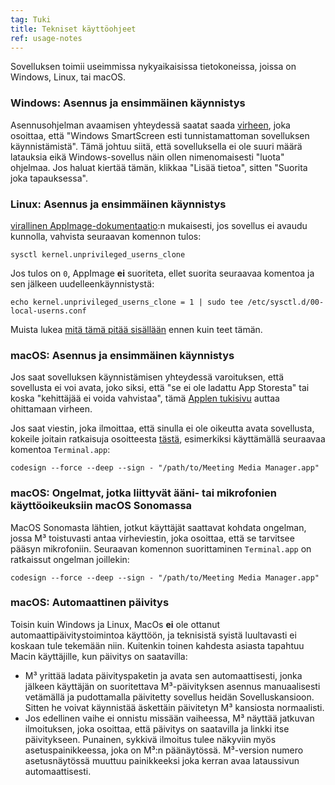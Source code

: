 ```yaml
---
tag: Tuki
title: Tekniset käyttöohjeet
ref: usage-notes
---
```


Sovelluksen toimii useimmissa nykyaikaisissa tietokoneissa, joissa on Windows, Linux, tai macOS.

### Windows: Asennus ja ensimmäinen käynnistys

Asennusohjelman avaamisen yhteydessä saatat saada [virheen](assets/img/other/win-smartscreen.png), joka osoittaa, että "Windows SmartScreen esti tunnistamattoman sovelluksen käynnistämistä". Tämä johtuu siitä, että sovelluksella ei ole suuri määrä latauksia eikä Windows-sovellus näin ollen nimenomaisesti "luota" ohjelmaa. Jos haluat kiertää tämän, klikkaa "Lisää tietoa", sitten "Suorita joka tapauksessa".

### Linux: Asennus ja ensimmäinen käynnistys

[virallinen AppImage-dokumentaatio](https://docs.appimage.org/user-guide/troubleshooting/electron-sandboxing.html):n mukaisesti, jos sovellus ei avaudu kunnolla, vahvista seuraavan komennon tulos:

`sysctl kernel.unprivileged_userns_clone`

Jos tulos on `0`, AppImage **ei** suoriteta, ellet suorita seuraavaa komentoa ja sen jälkeen uudelleenkäynnistystä:

`echo kernel.unprivileged_userns_clone = 1 | sudo tee /etc/sysctl.d/00-local-userns.conf`

Muista lukea [mitä tämä pitää sisällään](https://lwn.net/Articles/673597/) ennen kuin teet tämän.

### macOS: Asennus ja ensimmäinen käynnistys

Jos saat sovelluksen käynnistämisen yhteydessä varoituksen, että sovellusta ei voi avata, joko siksi, että "se ei ole ladattu App Storesta" tai koska "kehittäjää ei voida vahvistaa", tämä [Applen tukisivu](https://support.apple.com/en-ca/HT202491) auttaa ohittamaan virheen.

Jos saat viestin, joka ilmoittaa, että sinulla ei ole oikeutta avata sovellusta, kokeile joitain ratkaisuja osoitteesta [tästä](https://stackoverflow.com/questions/64842819/cant-run-app-because-of-permission-in-big-sur/64895860), esimerkiksi käyttämällä seuraavaa komentoa `Terminal.app`:

`codesign --force --deep --sign - "/path/to/Meeting Media Manager.app"`

### macOS: Ongelmat, jotka liittyvät ääni- tai mikrofonien käyttöoikeuksiin macOS Sonomassa

MacOS Sonomasta lähtien, jotkut käyttäjät saattavat kohdata ongelman, jossa M³ toistuvasti antaa virheviestin, joka osoittaa, että se tarvitsee pääsyn mikrofoniin. Seuraavan komennon suorittaminen `Terminal.app` on ratkaissut ongelman joillekin:

`codesign --force --deep --sign - "/path/to/Meeting Media Manager.app"`

### macOS: Automaattinen päivitys

Toisin kuin Windows ja Linux, MacOs **ei** ole ottanut automaattipäivitystoimintoa käyttöön, ja teknisistä syistä luultavasti ei koskaan tule tekemään niin. Kuitenkin toinen kahdesta asiasta tapahtuu Macin käyttäjille, kun päivitys on saatavilla:

- M³ yrittää ladata päivityspaketin ja avata sen automaattisesti, jonka jälkeen käyttäjän on suoritettava M³-päivityksen asennus manuaalisesti vetämällä ja pudottamalla päivitetty sovellus heidän Sovelluskansioon. Sitten he voivat käynnistää äskettäin päivitetyn M³ kansiosta normaalisti.
- Jos edellinen vaihe ei onnistu missään vaiheessa, M³ näyttää jatkuvan ilmoituksen, joka osoittaa, että päivitys on saatavilla ja linkki itse päivitykseen. Punainen, sykkivä ilmoitus tulee näkyviin myös asetuspainikkeessa, joka on M³:n päänäytössä. M³-version numero asetusnäytössä muuttuu painikkeeksi joka kerran avaa lataussivun automaattisesti.
